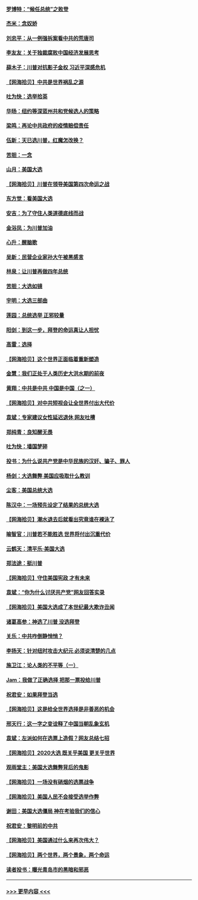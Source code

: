 #### [罗博特：“候任总统”之败登](../pages/nsc993/n12558189.md?t=11181902) 
#### [杰米：念奴娇](../pages/nsc993/n12558174.md?t=11181902) 
#### [刘忠平：从一例强拆案看中共的荒唐司](../pages/nsc993/n12558036.md?t=11181902) 
#### [李友友：关于独裁腐败中国经济发展思考](../pages/nsc993/n12558004.md?t=11181902) 
#### [薛木子：川普对抗影子金权 习近平深感危机](../pages/nsc993/n12557342.md?t=11181902) 
#### [【网海拾贝】中共是世界祸乱之源](../pages/nsc993/n12555353.md?t=11181902) 
#### [吐为快：选举拾英](../pages/nsc993/n12555041.md?t=11181902) 
#### [华旸：纽约等深蓝州共和党候选人的策略](../pages/nsc993/n12554309.md?t=11181902) 
#### [梁鸣：再论中共政府的疫情赔偿责任](../pages/nsc993/n12553012.md?t=11181902) 
#### [伍新：天已选川普，红魔怎改换？](../pages/nsc993/n12552970.md?t=11181902) 
#### [苦胆：一念](../pages/nsc993/n12552957.md?t=11181902) 
#### [山月：美国大选](../pages/nsc993/n12552446.md?t=11181902) 
#### [【网海拾贝】川普在领导美国第四次命运之战](../pages/nsc993/n12551973.md?t=11181902) 
#### [东方觉：看美国大选](../pages/nsc993/n12551647.md?t=11181902) 
#### [安吉：为了守住人类道德底线而战](../pages/nsc993/n12551111.md?t=11181902) 
#### [金浴凤：为川普加油](../pages/nsc993/n12551085.md?t=11181902) 
#### [心升：醒脑歌](../pages/nsc993/n12550984.md?t=11181902) 
#### [吴新：民营企业家孙大午被黑感言](../pages/nsc993/n12550656.md?t=11181902) 
#### [林泉：让川普再做四年总统](../pages/nsc993/n12550640.md?t=11181902) 
#### [苦胆：大选如镜](../pages/nsc993/n12550630.md?t=11181902) 
#### [宇明：大选三部曲](../pages/nsc993/n12550603.md?t=11181902) 
#### [莲园：总统选举 正邪较量](../pages/nsc993/n12550594.md?t=11181902) 
#### [阳剑：到这一步，拜登的命运真让人担忧](../pages/nsc993/n12549093.md?t=11181902) 
#### [高雷：选择](../pages/nsc993/n12549087.md?t=11181902) 
#### [【网海拾贝】这个世界正面临着重新塑造](../pages/nsc993/n12548326.md?t=11181902) 
#### [金慧：我们正处于人类历史大洪水期的前夜](../pages/nsc993/n12547914.md?t=11181902) 
#### [黄翔：中共是中共 中国是中国（之一）](../pages/nsc993/n12547576.md?t=11181902) 
#### [【网海拾贝】对中共短视会让全世界付出大代价](../pages/nsc993/n12546043.md?t=11181902) 
#### [袁斌：专家建议女性延迟退休 网友吐槽](../pages/nsc993/n12545424.md?t=11181902) 
#### [郑纯青：良知醒无畏](../pages/nsc993/n12545394.md?t=11181902) 
#### [吐为快：墙国梦碎](../pages/nsc993/n12545309.md?t=11181902) 
#### [投书：为什么说共产党是中华民族的汉奸、骗子、罪人](../pages/nsc993/n12545089.md?t=11181902) 
#### [杨剑：大选舞弊 美国应吸取什么教训](../pages/nsc993/n12543937.md?t=11181902) 
#### [尘客：美国总统大选](../pages/nsc993/n12543828.md?t=11181902) 
#### [陈汉中：一场预先设定了结果的总统大选](../pages/nsc993/n12543564.md?t=11181902) 
#### [【网海拾贝】潮水退去后就看出究竟谁在裸泳了](../pages/nsc993/n12543321.md?t=11181902) 
#### [喻智官：川普若不能胜选 世界将付出沉重代价](../pages/nsc993/n12541352.md?t=11181902) 
#### [云鹤天：清平乐‧美国大选](../pages/nsc993/n12540916.md?t=11181902) 
#### [郑法途：挺川普](../pages/nsc993/n12540898.md?t=11181902) 
#### [【网海拾贝】守住美国宪政 才有未来](../pages/nsc993/n12540423.md?t=11181902) 
#### [袁斌：“你为什么讨厌共产党”网友回答实录](../pages/nsc993/n12540208.md?t=11181902) 
#### [【网海拾贝】美国大选成了本世纪最大欺诈丑闻](../pages/nsc993/n12538029.md?t=11181902) 
#### [诸葛高参：神选了川普 没选拜登](../pages/nsc993/n12537664.md?t=11181902) 
#### [关乐：中共咋倒静悄悄？](../pages/nsc993/n12537615.md?t=11181902) 
#### [李扬天：针对纽时攻击大纪元 必须说清楚的几点](../pages/nsc993/n12536001.md?t=11181902) 
#### [施卫江：论人类的不平等（一）](../pages/nsc993/n12535700.md?t=11181902) 
#### [Jam：我做了正确选择 把那一票投给川普](../pages/nsc993/n12535743.md?t=11181902) 
#### [祝君安：如果拜登当选](../pages/nsc993/n12535726.md?t=11181902) 
#### [【网海拾贝】这是给全世界选择是非善恶的机会](../pages/nsc993/n12535061.md?t=11181902) 
#### [邢天行：这一字之变诠释了中国当朝乱象玄机](../pages/nsc993/n12533446.md?t=11181902) 
#### [袁斌：左派如何在选票上造假？网友总结七招](../pages/nsc993/n12533180.md?t=11181902) 
#### [【网海拾贝】2020大选 既关乎美国 更关乎世界](../pages/nsc993/n12533161.md?t=11181902) 
#### [观雨堂主：美国大选舞弊背后的鬼影](../pages/nsc993/n12533153.md?t=11181902) 
#### [【网海拾贝】一场没有硝烟的选票战争](../pages/nsc993/n12531883.md?t=11181902) 
#### [【网海拾贝】美国人民不会接受选举作弊](../pages/nsc993/n12528850.md?t=11181902) 
#### [谢田：美国大选僵局 神在考验我们的信心](../pages/nsc993/n12527932.md?t=11181902) 
#### [祝君安：黎明前的中共](../pages/nsc993/n12524071.md?t=11181902) 
#### [【网海拾贝】美国通过什么来再次伟大？](../pages/nsc993/n12523844.md?t=11181902) 
#### [【网海拾贝】两个世界，两个景象，两个命运](../pages/nsc993/n12521419.md?t=11181902) 
#### [读者投书：曝光青岛市的黑暗和邪恶](../pages/nsc993/n12520988.md?t=11181902) 

----
#### [ >>> 更早内容 <<< ](../indexes/nsc993-earlier.md)
